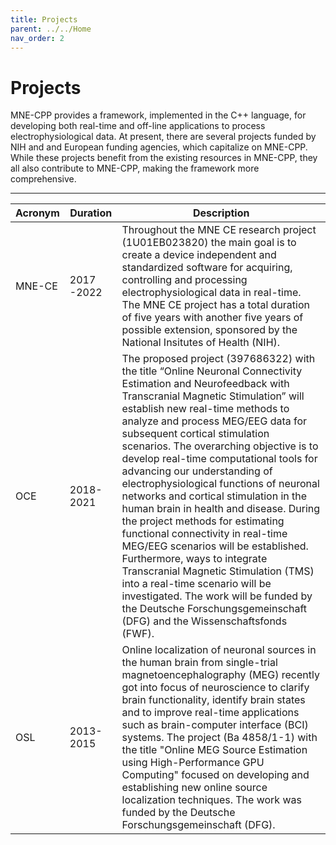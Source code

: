 ```yaml
---
title: Projects
parent: ../../Home
nav_order: 2
---
```


# Projects

MNE-CPP provides a framework, implemented in the C++ language, for developing both real-time and off-line applications to process electrophysiological data. At present, there are several projects funded by NIH and and European funding agencies, which capitalize on MNE-CPP. While these projects benefit from the existing resources in MNE-CPP, they all also contribute to MNE-CPP, making the framework more comprehensive.

----------

| Acronym | Duration | Description |
|-------|-------|-------|
| MNE-CE | 2017 -2022 | Throughout the MNE CE research project (1U01EB023820) the main goal is to create a device independent and standardized software for acquiring, controlling and processing electrophysiological data in real-time. The MNE CE project has a total duration of five years with another five years of possible extension, sponsored by the National Insitutes of Health (NIH). |
| OCE | 2018-2021 | The proposed project (397686322) with the title “Online Neuronal Connectivity Estimation and Neurofeedback with Transcranial Magnetic Stimulation” will establish new real-time methods to analyze and process MEG/EEG data for subsequent cortical stimulation scenarios. The overarching objective is to develop real-time computational tools for advancing our understanding of electrophysiological functions of neuronal networks and cortical stimulation in the human brain in health and disease. During the project methods for estimating functional connectivity in real-time MEG/EEG scenarios will be established. Furthermore, ways to integrate Transcranial Magnetic Stimulation (TMS) into a real-time scenario will be investigated. The work will be funded by the Deutsche Forschungsgemeinschaft (DFG) and the Wissenschaftsfonds (FWF). |
| OSL | 2013-2015 | Online localization of neuronal sources in the human brain from single-trial magnetoencephalography (MEG) recently got into focus of neuroscience to clarify brain functionality, identify brain states and to improve real-time applications such as brain-computer interface (BCI) systems. The project (Ba 4858/1-1) with the title "Online MEG Source Estimation using High-Performance GPU Computing" focused on developing and establishing new online source localization techniques. The work was funded by the Deutsche Forschungsgemeinschaft (DFG). |
